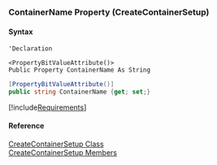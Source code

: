 ﻿### ContainerName Property (CreateContainerSetup)

#### Syntax

```vbnet
'Declaration

<PropertyBitValueAttribute()>
Public Property ContainerName As String
```

```csharp
[PropertyBitValueAttribute()]
public string ContainerName {get; set;}
```

[!include[Requirements](../partials/requirements.md)]

#### Reference

[CreateContainerSetup Class](FChoice.Toolkits.Clarify~FChoice.Toolkits.Clarify.Logistics.CreateContainerSetup.md)  
[CreateContainerSetup Members](FChoice.Toolkits.Clarify~FChoice.Toolkits.Clarify.Logistics.CreateContainerSetup_members.md)